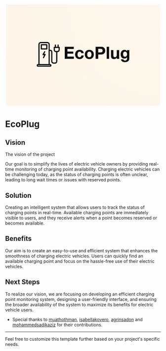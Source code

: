 ![EcoPlug Logo](/assets/Logo.png)


# EcoPlug

## Vision
The vision of the project

Our goal is to simplify the lives of electric vehicle owners by providing real-time monitoring of charging point availability. Charging electric vehicles can be challenging today, as the status of charging points is often unclear, leading to long wait times or issues with reserved points.

## Solution
Creating an intelligent system that allows users to track the status of charging points in real-time. Available charging points are immediately visible to users, and they receive alerts when a point becomes reserved or becomes available.

## Benefits
Our aim is to create an easy-to-use and efficient system that enhances the smoothness of charging electric vehicles. Users can quickly find an available charging point and focus on the hassle-free use of their electric vehicles.

## Next Steps
To realize our vision, we are focusing on developing an efficient charging point monitoring system, designing a user-friendly interface, and ensuring the broader availability of the system to maximize its benefits for electric vehicle users.

- Special thanks to [muathothman](https://github.com/MuathOthman), [isabellakovero](https://github.com/isakovero), [agrinsadon](https://github.com/agrinsadon) and [mohammedsadikaziz](https://github.com/mohammedsadik99) for their contributions.

---
Feel free to customize this template further based on your project's specific needs.
